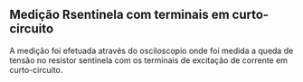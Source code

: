 ## Medição Rsentinela com terminais em curto-circuito

A medição foi efetuada através do osciloscopio onde foi
medida a queda de tensão no resistor sentinela com os 
terminais de excitação de corrente em curto-circuito.
